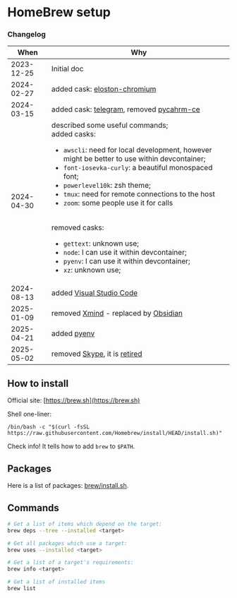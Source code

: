 # HomeBrew setup


### Changelog

| When        | Why                                                           |
|-------------|---------------------------------------------------------------|
| 2023-12-25  | Initial doc                                                   |
| 2024-02-27  | added cask: [eloston-chromium](https://github.com/ungoogled-software/ungoogled-chromium) |
| 2024-03-15  | added cask: [telegram](https://macos.telegram.org/), removed [pycahrm-ce](https://www.jetbrains.com/pycharm/) |
| 2024-04-30  | described some useful commands;<br>added casks:<ul><li>`awscli`: need for local development, however might be better to use within devcontainer;</li><li>`font-iosevka-curly`: a beautiful monospaced font;</li><li>`powerlevel10k`: zsh theme;</li><li>`tmux`: need for remote connections to the host</li><li>`zoom`: some people use it for calls</li></ul><br>removed casks:<ul><li>`gettext`: unknown use;</li><li>`node`: I can use it within devcontainer;</li><li>`pyenv`: I can use it within devcontainer;</li><li>`xz`: unknown use;</li></ul> |
| 2024-08-13  | added [Visual Studio Code](https://code.visualstudio.com) |
| 2025-01-09  | removed [Xmind](https://xmind.app) - replaced by [Obsidian](https://obsidian.md) |
| 2025-04-21  | added [pyenv](https://github.com/pyenv/pyenv) |
| 2025-05-02  | removed [Skype](https://www.skype.com/en/), it is [retired](https://support.microsoft.com/en-us/skype/skype-is-retiring-in-may-2025-what-you-need-to-know-2a7d2501-427f-485e-8be0-2068a9f90472) |

## How to install

Official site: [https://brew.sh](https://brew.sh)

Shell one-liner:

```shell
/bin/bash -c "$(curl -fsSL https://raw.githubusercontent.com/Homebrew/install/HEAD/install.sh)"
```

Check info! It tells how to add `brew` to `$PATH`.


## Packages

Here is a list of packages: [brew/install.sh](install.sh).

## Commands

```bash
# Get a list of items which depend on the target:
brew deps --tree --installed <target>

# Get all packages which use a target:
brew uses --installed <target>

# Get a list of a target's requirements:
brew info <target>

# Get a list of installed items
brew list
```
